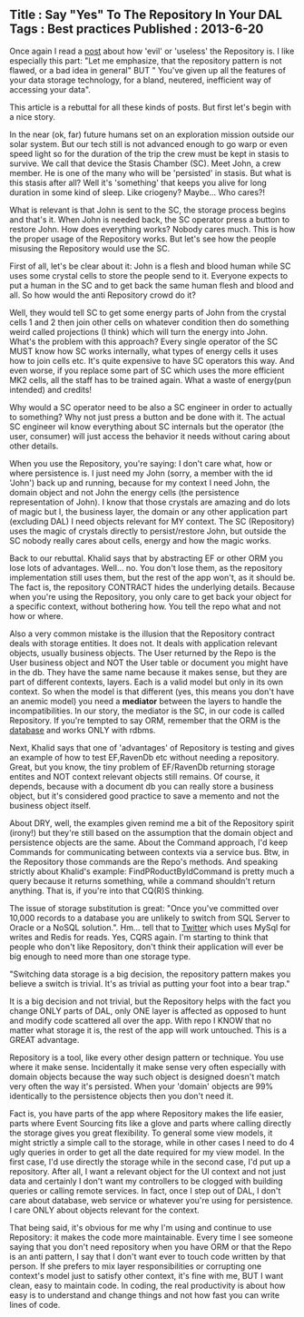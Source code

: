 Title : Say "Yes" To The Repository In Your DAL
Tags : Best practices
Published : 2013-6-20
---

Once again I read a [post](http://tech.pro/blog/1191/say-no-to-the-repository-pattern-in-your-dal?) about how 'evil' or 'useless' the Repository is. I like especially this part: "Let me emphasize, that the repository pattern is not flawed, or a bad idea in general" BUT " You've given up all the features of your data storage technology, for a bland, neutered, inefficient way of accessing your data".

 This article is a rebuttal for all these kinds of posts. But first let's begin with a nice story.

 In the near (ok, far) future humans set on an exploration mission outside our solar system. But our tech still is not advanced enough to go warp or even speed light so for the duration of the trip the crew must be kept in stasis to survive. We call that device the Stasis Chamber (SC). Meet John, a crew member. He is one of the many who will be 'persisted' in stasis. But what is this stasis after all? Well it's 'something' that keeps you alive for long duration in some kind of sleep. Like criogeny? Maybe... Who cares?!

 What is relevant is that John is sent to the SC, the storage process begins and that's it. When John is needed back, the SC operator press a button to restore John. How does everything works? Nobody cares much. This is how the proper usage of the Repository works. But let's see how the people misusing the Repository would use the SC.

 First of all, let's be clear about it: John is a flesh and blood human while SC uses some crystal cells to store the people send to it. Everyone expects to put a human in the SC and to get back the same human flesh and blood and all. So how would the anti Repository crowd do it?

 Well, they would tell SC to get some energy parts of John from the crystal cells 1 and 2 then join other cells on whatever condition then do something weird called projections (I think) which will turn the energy into John. What's the problem with this approach? Every single operator of the SC MUST know how SC works internally, what types of energy cells it uses how to join cells etc. It's quite expensive to have SC operators this way. And even worse, if you replace some part of SC which uses the more efficient MK2 cells, all the staff has to be trained again. What a waste of energy(pun intended) and credits!

 Why would a SC operator need to be also a SC engineer in order to actually to something? Why not just press a button and be done with it. The actual SC engineer wil know everything about SC internals but the operator (the user, consumer) will just access the behavior it needs without caring about other details.

 When you use the Repository, you're saying: I don't care what, how or where persistence is. I just need my John (sorry, a member with the id 'John') back up and running, because for my context I need John, the domain object and not John the energy cells (the persistence representation of John). I know that those crystals are amazing and do lots of magic but I, the business layer, the domain or any other application part (excluding DAL) I need objects relevant for MY context. The SC (Repository) uses the magic of crystals directly to persist/restore John, but outside the SC nobody really cares about cells, energy and how the magic works.

 Back to our rebuttal. Khalid says that by abstracting EF or other ORM you lose lots of advantages. Well... no. You don't lose them, as the repository implementation still uses them, but the rest of the app won't, as it should be. The fact is, the repository CONTRACT hides the underlying details. Because when you're using the Repository, you only care to get back your object for a specific context, without bothering how. You tell the repo what and not how or where.

 Also a very common mistake is the illusion that the Repository contract deals with storage entities. It does not. It deals with application relevant objects, usually business objects. The User returned by the Repo is the User business object and NOT the User table or document you might have in the db. They have the same name because it makes sense, but they are part of different contexts, layers. Each is a valid model but only in its own context. So when the model is that different (yes, this means you don't have an anemic model) you need a **mediator** between the layers to handle the incompatibilities. In our story, the mediator is the SC, in our code is called Repository. If you're tempted to say ORM, remember that the ORM is the [database](http://www.sapiensworks.com/blog/post/2013/05/15/You-Might-Be-Misusing-The-ORM.aspx) and works ONLY with rdbms.

 Next, Khalid says that one of 'advantages' of Repository is testing and gives an example of how to test EF,RavenDb etc without needing a repository. Great, but you know, the tiny problem of EF/RavenDb returning storage entites and NOT context relevant objects still remains. Of course, it depends, because with a document db you can really store a business object, but it's considered good practice to save a memento and not the business object itself.

 About DRY, well, the examples given remind me a bit of the Repository spirit (irony!) but they're still based on the assumption that the domain object and persistence objects are the same. About the Command approach, I'd keep Commands for communicating between contexts via a service bus. Btw, in the Repository those commands are the Repo's methods. And speaking strictly about Khalid's example: FindPRoductByIdCommand is pretty much a query because it returns something, while a command shouldn't return anything. That is, if you're into that CQ(R)S thinking.

 The issue of storage substitution is great: "Once you've committed over 10,000 records to a database you are unlikely to switch from SQL Server to Oracle or a NoSQL solution.". Hm... tell that to [Twitter](http://www.infoq.com/presentations/Real-Time-Delivery-Twitter) which uses MySql for writes and Redis for reads. Yes, CQRS again. I'm starting to think that people who don't like Repository, don't think their application will ever be big enough to need more than one storage type.

 "Switching data storage is a big decision, the repository pattern makes you believe a switch is trivial. It's as trivial as putting your foot into a bear trap."

 It is a big decision and not trivial, but the Repository helps with the fact you change ONLY parts of DAL, only ONE layer is affected as opposed to hunt and modify code scattered all over the app. With repo I KNOW that no matter what storage it is, the rest of the app will work untouched. This is a GREAT advantage.

 Repository is a tool, like every other design pattern or technique. You use where it make sense. Incidentally it make sense very often especially with domain objects because the way such object is designed doesn't match very often the way it's persisted. When your 'domain' objects are 99% identically to the persistence objects then you don't need it.

 Fact is, you have parts of the app where Repository makes the life easier, parts where Event Sourcing fits like a glove and parts where calling directly the storage gives you great flexibility. To general some view models, it might strictly a simple call to the storage, while in other cases I need to do 4 ugly queries in order to get all the date required for my view model. In the first case, I'd use directly the storage while in the second case, I'd put up a repository. After all, I want a relevant object for the UI context and not just data and certainly I don't want my controllers to be clogged with building queries or calling remote services. In fact, once I step out of DAL, I don't care about database, web service or whatever you're using for persistence. I care ONLY about objects relevant for the context.

 That being said, it's obvious for me why I'm using and continue to use Repository: it makes the code more maintainable. Every time I see someone  saying that you don't need repository when you have ORM or that the Repo is an anti pattern, I say that I don't want ever to touch code written by that person. If she prefers to mix layer responsibilities or corrupting one context's model just to satisfy other context, it's fine with me, BUT I want clean, easy to maintain code. In coding, the real productivity is about how easy is to understand and change things and not how fast you can write lines of code.